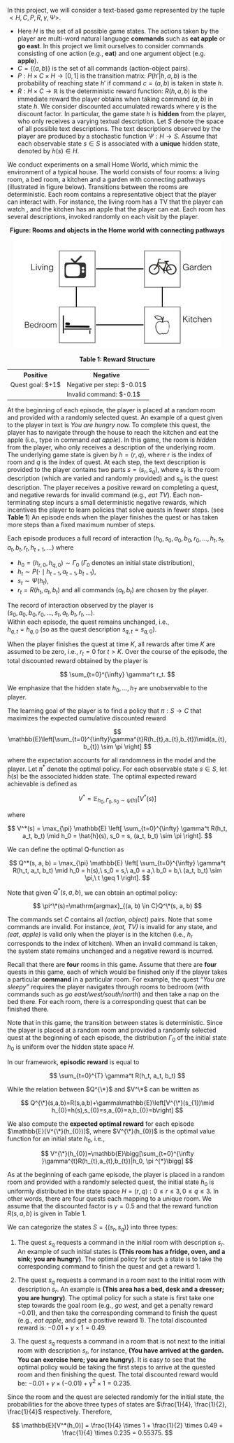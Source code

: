 In this project, we will consider a text-based game represented by the tuple $<H,C,P,R,\gamma ,\Psi >$. 
* Here $H$ is the set of all possible game states. The actions taken by the player are multi-word natural language <b>commands</b> such as <b>eat apple</b> or <b>go east</b>. In this project we limit ourselves to consider commands consisting of one action (e.g., <b>eat</b>) and one argument object (e.g. <b>apple</b>).
* $C=\{ (a,b)\}$ is the set of all commands (action-object pairs).
* $P:H\times C\times H\rightarrow [0,1]$ is the transition matrix: $P(h'|h,a,b)$ is the probability of reaching state $h'$ if command $c = (a,b)$ is taken in state $h$.
* $R:H\times C\rightarrow \mathbb {R}$ is the deterministic reward function: $R(h,a,b)$ is the immediate reward the player obtains when taking command $(a,b)$ in state $h$. We consider discounted accumulated rewards where $\gamma$ is the discount factor. In particular, the game state $h$ is <b>hidden</b> from the player, who only receives a varying textual description. Let $S$ denote the space of all possible text descriptions. The text descriptions  observed by the player are produced by a stochastic function $\Psi :H\rightarrow S$. Assume that each observable state $s \in S$ is associated with a <b>unique</b> hidden state, denoted by $h(s)\in H$.

We conduct experiments on a small Home World, which mimic the environment of a typical house. The world consists of four rooms: a living room, a bed room, a kitchen and a garden with connecting pathways (illustrated in figure below). Transitions between the rooms are deterministic. Each room contains a representative object that the player can interact with. For instance, the living room has a TV that the player can watch , and the kitchen has an apple that the player can eat. Each room has several descriptions, invoked randomly on each visit by the player.

**<p align="center">Figure: Rooms and objects in the Home world with connecting pathways</p>**
<p align="center">
  <img src="images/images_homeworld.jpg" />
</p>


<div align="center">

<strong>Table 1: Reward Structure</strong>

<table>
  <tr>
    <th>Positive</th>
    <th>Negative</th>
  </tr>
  <tr>
    <td>Quest goal: $+1$ </td>
    <td>Negative per step: $-0.01$ </td>
  </tr>
  <tr>
    <td></td>
    <td>Invalid command: $-0.1$ </td>
  </tr>
</table>

</div>

At the beginning of each episode, the player is placed at a random room and provided with a randomly selected quest. An example of a quest given to the player in text is *You are hungry now.* To complete this quest, the player has to navigate through the house to reach the kitchen and eat the apple (i.e., type in command *eat apple*). In this game, the room is *hidden* from the player, who only receives a description of the underlying room. The underlying game state is given by $h = \langle r, q \rangle$, where $r$ is the index of room and $q$ is the index of quest. At each step, the text description is provided to the player contains two parts $s = (s_r, s_q)$, where $s_r$ is the room description (which are varied and randomly provided) and $s_q$ is the quest description. The player receives a positive reward on completing a quest, and negative rewards for invalid command (e.g., *eat TV*). Each non-terminating step incurs a small deterministic negative rewards, which incentives the player to learn policies that solve quests in fewer steps. (see **Table 1**) An episode ends when the player finishes the quest or has taken more steps than a fixed maximum number of steps.

Each episode produces a full record of interaction $(h_0, s_0, a_0, b_0, r_0, \ldots, h_t, s_t, a_t, b_t, r_t, h_{t+1}, \ldots)$ where  
* $h_0 = (h_{r,0}, h_{q,0}) \sim \Gamma_0$ ($\Gamma_0$ denotes an initial state distribution),  
* $h_t \sim P(\cdot \mid h_{t-1}, a_{t-1}, b_{t-1})$,  
* $s_t \sim \Psi(h_t)$,  
* $r_t = R(h_t, a_t, b_t)$ and all commands $(a_t, b_t)$ are chosen by the player.

The record of interaction observed by the player is  
$(s_0, a_0, b_0, r_0, \ldots, s_t, a_t, b_t, r_t, \ldots)$.  
Within each episode, the quest remains unchanged, i.e.,  
$h_{q,t} = h_{q,0}$ (so as the quest description $s_{q,t} = s_{q,0}$).

When the player finishes the quest at time $K$, all rewards after time $K$ are assumed to be zero, i.e., $r_t = 0$ for $t > K$. Over the course of the episode, the total discounted reward obtained by the player is

$$
\sum_{t=0}^{\infty} \gamma^t r_t.
$$

We emphasize that the hidden state $h_0, \ldots, h_T$ are unobservable to the player.

The learning goal of the player is to find a policy that $\pi : S \rightarrow C$ that maximizes the expected cumulative discounted reward 

$$
\mathbb{E}\left[\sum_{t=0}^{\infty}\gamma^{t}R(h_{t},a_{t},b_{t})\mid(a_{t},b_{t}) \sim \pi \right]
$$

where the expectation accounts for all randomness in the model and the player. Let $\pi^*$ denote the optimal policy. For each observable state $s \in S$, let $\hat{h}(s)$ be the associated hidden state. The optimal expected reward achievable is defined as

$$
V^* = \mathbb{E}_{h_0, \Gamma_0, s_0 \sim \psi(h)} \left[ V^*(s) \right]
$$


where

$$
V^*(s) = \max_{\pi} \mathbb{E} \left[ \sum_{t=0}^{\infty} \gamma^t R(h_t, a_t, b_t) \mid h_0 = \hat{h}(s), s_0 = s, (a_t, b_t) \sim \pi \right].
$$

We can define the optimal Q-function as

$$
Q^*(s, a, b) = \max_{\pi} \mathbb{E} \left[ \sum_{t=0}^{\infty} \gamma^t R(h_t, a_t, b_t) \mid h_0 = h(s),\ s_0 = s,\ a_0 = a,\ b_0 = b,\ (a_t, b_t) \sim \pi,\ t \geq 1 \right].
$$

Note that given $Q^*(s, a, b)$, we can obtain an optimal policy:

$$
\pi^\*(s)=\mathrm{argmax}_{(a, b) \in C}Q^\*(s, a, b)
$$


The commands set $C$ contains all *(action, object)* pairs. Note that some commands are invalid. For instance, *(eat, TV)* is invalid for any state, and *(eat, apple)* is valid only when the player is in the kitchen (i.e., $h_r$ corresponds to the index of kitchen). When an invalid command is taken, the system state remains unchanged and a negative reward is incurred.

Recall that there are **four** rooms in this game. Assume that there are **four** quests in this game, each of which would be finished only if the player takes a particular **command** in a particular room. For example, the quest *“You are sleepy”* requires the player navigates through rooms to bedroom (with commands such as *go east/west/south/north*) and then take a nap on the bed there. For each room, there is a corresponding quest that can be finished there.

Note that in this game, the transition between states is deterministic. Since the player is placed at a random room and provided a randomly selected quest at the beginning of each episode, the distribution $\Gamma_0$ of the initial state $h_0$ is uniform over the hidden state space $H$.

In our framework, **episodic reward** is equal to

$$
\sum_{t=0}^{T} \gamma^t R(h_t, a_t, b_t)
$$

While the relation between $Q^{\*}$ and $V^\*$ can be written as

$$
Q^{\*}(s,a,b)=R(s,a,b)+\gamma\mathbb{E}\left[V^{\*}(s_{1})\mid h_{0}=h(s),s_{0}=s,a_{0}=a,b_{0}=b\right]
$$

We also compute the **expected optimal reward** for each episode $\mathbb{E}[V^{\*}(h_{0})]$, where $V^{\*}(h_{0})$ is the optimal value function for an initial state $h_0$, i.e.,

$$
V^{\*}(h_{0})=\mathbb{E}\bigg[\sum_{t=0}^{\infty }\gamma^{t}R(h_{t},a_{t},b_{t})|h_0, \pi ^{*}\bigg]
$$

As at the beginning of each game episode, the player is placed in a random room and provided with a randomly selected quest, the initial state $h_0$ is uniformly distributed in the state space $H={(r,q): 0\leq r\leq 3, 0\leq q\leq 3}$.  In other words, there are four quests each mapping to a unique room. We assume that the discounted factor is $\gamma = 0.5$ and that the reward function $R(s,a,b)$ is given in Table 1.

We can categorize the states $S = \{(s_r, s_q)\}$ into three types:

1. The quest $s_q$ requests a command in the initial room with description $s_r$. An example of such initial states is **(This room has a fridge, oven, and a sink; you are hungry)**. The optimal policy for such a state is to take the corresponding command to finish the quest and get a reward $1$.

2. The quest $s_q$ requests a command in a room next to the initial room with description $s_r$. An example is **(This area has a bed, desk and a dresser; you are hungry)**. The optimal policy for such a state is first take one step towards the goal room (e.g., *go west*, and get a penalty reward $-0.01$), and then take the corresponding command to finish the quest (e.g., *eat apple*, and get a positive reward $1$). The total discounted reward is: 
$-0.01 + \gamma \times 1 = 0.49$.

3. The quest $s_q$ requests a command in a room that is not next to the initial room with description $s_r$, for instance, **(You have arrived at the garden. You can exercise here; you are hungry)**. It is easy to see that the optimal policy would be taking the first steps to arrive at the quested room and then finishing the quest. The total discounted reward would be: 
$-0.01 + \gamma \times (-0.01) + \gamma^2 \times 1 = 0.235$.

Since the room and the quest are selected randomly for the initial state, the probabilities for the above three types of states are $\frac{1}{4}, \frac{1}{2}, \frac{1}{4}$ respectively. Therefore,

$$
\mathbb{E}[V^*(h_0)] = \frac{1}{4} \times 1 + \frac{1}{2} \times 0.49 + \frac{1}{4} \times 0.235 = 0.55375.
$$


